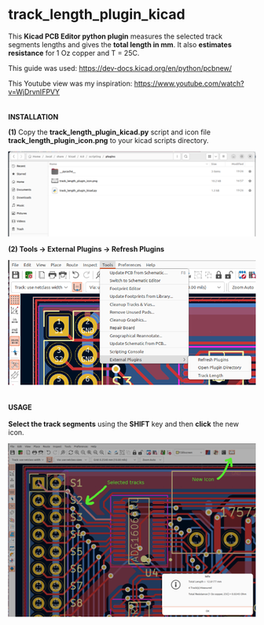 # track_length_plugin_kicad
This **Kicad PCB Editor python plugin** measures the selected track segments lengths and gives the **total length in mm**. It also **estimates resistance** for 1 Oz copper and T = 25C.

This guide was used: https://dev-docs.kicad.org/en/python/pcbnew/

This Youtube view was my inspiration: https://www.youtube.com/watch?v=WjDrvnIFPVY
\
\
\
**INSTALLATION**

**(1)** Copy the **track_length_plugin_kicad.py** script and icon file **track_length_plugin_icon.png** to your kicad scripts directory.

![picture](https://github.com/charkster/track_length_plugin_kicad/blob/main/docs/kicad_scripts_directory.png)



**(2) Tools -> External Plugins -> Refresh Plugins**

![picture](https://github.com/charkster/track_length_plugin_kicad/blob/main/docs/refresh_plugins_menu.png)
\
\
\
**USAGE**
\
\
**Select the track segments** using the **SHIFT** key and then **click** the new icon.

![picture](https://github.com/charkster/track_length_plugin_kicad/blob/main/docs/track_length_script.png)
